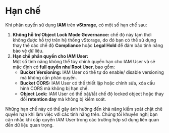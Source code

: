 # Hạn chế

Khi phân quyền sử dụng **IAM** trên **vStorage**, có một số hạn chế sau:

1. **Không hỗ trợ Object Lock Mode Governance:** chế độ này tạm thời không được hỗ trợ trên hệ thống vStorage, do đó bạn có thể sử dụng thay thế các chế độ **Compliance** hoặc **Legal Hold** để đảm bảo tính năng bảo vệ dữ liệu.
2. **Hạn chế phân quyền cho IAM User:**\
   Một số tính năng không thể tùy chỉnh quyền hạn cho IAM User và sẽ mặc định có **full quyền như Root User**, bao gồm:
   * **Bucket Versioning:** IAM User có thể tự do enable/ disable versioning mà không cần phân quyền.
   * **Bucket CORS:** IAM User có thể thiết lập hoặc chỉnh sửa, xóa cấu hình CORS mà không bị hạn chế.
   * **Object Lock:** IAM User có thể bật/tắt chế độ locked object hoặc thay đổi **retention day** mà không bị kiểm soát.

Những hạn chế này có thể gây ảnh hưởng đến khả năng kiểm soát chặt chẽ quyền hạn khi làm việc với các tính năng trên. Chúng tôi khuyến nghị bạn cân nhắc khi cấp quyền IAM User trong các trường hợp sử dụng liên quan đến dữ liệu quan trọng.
